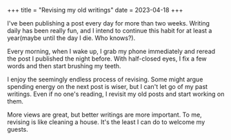+++
title = "Revising my old writings"
date = 2023-04-18
+++

I've been publishing a post every day for more than two weeks. Writing daily has been really fun, and I intend to continue this habit for at least a year(maybe until the day I die. Who knows?).

Every morning, when I wake up, I grab my phone immediately and reread the post I published the night before. With half-closed eyes, I fix a few words and then start brushing my teeth.

I enjoy the seemingly endless process of revising. Some might argue spending energy on the next post is wiser, but I can't let go of my past writings. Even if no one's reading, I revisit my old posts and start working on them.

More views are great, but better writings are more important. To me, revising is like cleaning a house. It's the least I can do to welcome my guests.